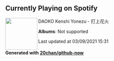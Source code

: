 ## Currently Playing on Spotify

[<img align="left" width="100" src="https://i.scdn.co/image/ab67616d0000b273e7f0b1cfcf4da8333f7644aa">](https://open.spotify.com/album/7202ZrUyEoOv4xwbbBEfql)

DAOKO Kenshi Yonezu - 打上花火

**Albums**: Not supported

Last updated at 03/09/2021 15:31

#### Generated with [20chan/github-now](https://github.com/20chan/github-now)


<!--
**20chan/20chan** is a ✨ _special_ ✨ repository because its `README.md` (this file) appears on your GitHub profile.

Here are some ideas to get you started:

- 🔭 I’m currently working on ...
- 🌱 I’m currently learning ...
- 👯 I’m looking to collaborate on ...
- 🤔 I’m looking for help with ...
- 💬 Ask me about ...
- 📫 How to reach me: ...
- 😄 Pronouns: ...
- ⚡ Fun fact: ...
-->
